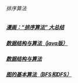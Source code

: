 ###### 排序算法
##### [漫画：“排序算法” 大总结][1]
##### [数据结构与算法（java版）][2]
##### [数据结构与算法][3]
##### [图的基本算法（BFS和DFS）][4]
[1]: https://mp.weixin.qq.com/s/teOGQlslb6aP4AQrx7TTzA
[2]: https://blog.csdn.net/wangshuminjava/article/details/80040673
[3]: https://www.jianshu.com/nb/41117784
[4]:https://www.jianshu.com/p/70952b51f0c8
